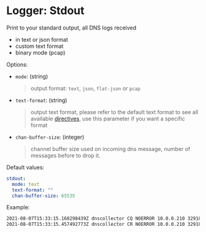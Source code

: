 # Logger: Stdout

Print to your standard output, all DNS logs received

* in text or json format
* custom text format
* binary mode (pcap)

Options:

* `mode`: (string)
  > output format: `text`, `json`, `flat-json` or `pcap`
* `text-format`: (string)
  > output text format, please refer to the default text format to see all available [directives](../configuration.md#custom-text-format), use this parameter if you want a specific format
* `chan-buffer-size`: (integer)
  > channel buffer size used on incoming dns message, number of messages before to drop it.

Default values:

```yaml
stdout:
  mode: text
  text-format: ""
  chan-buffer-size: 65535
```

Example:

```bash
2021-08-07T15:33:15.168298439Z dnscollector CQ NOERROR 10.0.0.210 32918 INET UDP 54b www.google.fr A 0.000000
2021-08-07T15:33:15.457492773Z dnscollector CR NOERROR 10.0.0.210 32918 INET UDP 152b www.google.fr A 0.28919
```
